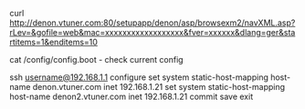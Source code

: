 curl http://denon.vtuner.com:80/setupapp/denon/asp/browsexm2/navXML.asp?rLev=&gofile=web&mac=xxxxxxxxxxxxxxxxxx&fver=xxxxxx&dlang=ger&startitems=1&enditems=10

cat /config/config.boot - check current config


ssh username@192.168.1.1
configure
set system static-host-mapping host-name denon.vtuner.com inet 192.168.1.21
set system static-host-mapping host-name denon2.vtuner.com inet 192.168.1.21
commit
save
exit
